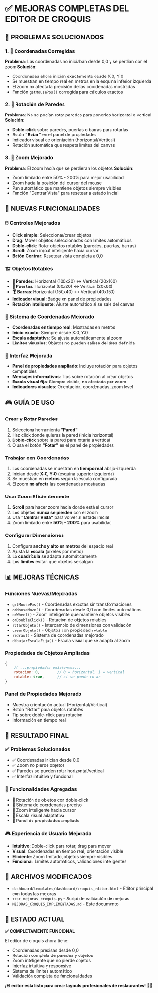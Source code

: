 # ✅ MEJORAS COMPLETAS DEL EDITOR DE CROQUIS

## 🎯 PROBLEMAS SOLUCIONADOS

### 1. **📍 Coordenadas Corregidas**
**Problema**: Las coordenadas no iniciaban desde 0,0 y se perdían con el zoom
**Solución**: 
- Coordenadas ahora inician exactamente desde X:0, Y:0
- Se muestran en tiempo real en metros en la esquina inferior izquierda
- El zoom no afecta la precisión de las coordenadas mostradas
- Función `getMousePos()` corregida para cálculos exactos

### 2. **🔄 Rotación de Paredes**
**Problema**: No se podían rotar paredes para ponerlas horizontal o vertical
**Solución**:
- **Doble-click** sobre paredes, puertas o barras para rotarlas
- Botón **"Rotar"** en el panel de propiedades
- Indicador visual de orientación (Horizontal/Vertical)
- Rotación automática que respeta límites del canvas

### 3. **🎯 Zoom Mejorado**
**Problema**: El zoom hacía que se perdieran los objetos
**Solución**:
- Zoom limitado entre 50% - 200% para mejor usabilidad
- Zoom hacia la posición del cursor del mouse
- Pan automático que mantiene objetos siempre visibles
- Función "Centrar Vista" para resetear a estado inicial

## 🚀 NUEVAS FUNCIONALIDADES

### **🖱️ Controles Mejorados**
- **Click simple**: Seleccionar/crear objetos
- **Drag**: Mover objetos seleccionados con límites automáticos
- **Doble-click**: Rotar objetos rotables (paredes, puertas, barras)
- **Scroll**: Zoom in/out inteligente hacia cursor
- **Botón Centrar**: Resetear vista completa a 0,0

### **🏗️ Objetos Rotables**
- **🧱 Paredes**: Horizontal (100x20) ↔ Vertical (20x100)
- **🚪 Puertas**: Horizontal (80x20) ↔ Vertical (20x80)
- **🍸 Barras**: Horizontal (150x40) ↔ Vertical (40x150)
- **Indicador visual**: Badge en panel de propiedades
- **Rotación inteligente**: Ajuste automático si se sale del canvas

### **📏 Sistema de Coordenadas Mejorado**
- **Coordenadas en tiempo real**: Mostradas en metros
- **Inicio exacto**: Siempre desde X:0, Y:0
- **Escala adaptativa**: Se ajusta automáticamente al zoom
- **Límites visuales**: Objetos no pueden salirse del área definida

### **🎨 Interfaz Mejorada**
- **Panel de propiedades ampliado**: Incluye rotación para objetos compatibles
- **Mensajes informativos**: Tips sobre rotación al crear objetos
- **Escala visual fija**: Siempre visible, no afectada por zoom
- **Indicadores visuales**: Orientación, coordenadas, zoom level

## 🎮 GUÍA DE USO

### **Crear y Rotar Paredes**
1. Selecciona herramienta **"Pared"**
2. Haz click donde quieras la pared (inicia horizontal)
3. **Doble-click** sobre la pared para rotarla a vertical
4. O usa el botón **"Rotar"** en el panel de propiedades

### **Trabajar con Coordenadas**
1. Las coordenadas se muestran en **tiempo real** abajo-izquierda
2. Inician desde **X:0, Y:0** (esquina superior izquierda)
3. Se muestran en **metros** según la escala configurada
4. El zoom **no afecta** las coordenadas mostradas

### **Usar Zoom Eficientemente**
1. **Scroll** para hacer zoom hacia donde está el cursor
2. Los objetos **nunca se pierden** con el zoom
3. Usa **"Centrar Vista"** para volver al estado inicial
4. Zoom limitado entre **50% - 200%** para usabilidad

### **Configurar Dimensiones**
1. Configura **ancho y alto en metros** del espacio real
2. Ajusta la **escala** (píxeles por metro)
3. La **cuadrícula** se adapta automáticamente
4. Los **límites** evitan que objetos se salgan

## 📊 MEJORAS TÉCNICAS

### **Funciones Nuevas/Mejoradas**
- `getMousePos()` - Coordenadas exactas sin transformaciones
- `onMouseMove()` - Coordenadas desde 0,0 con límites automáticos
- `onWheel()` - Zoom inteligente que mantiene objetos visibles
- `onDoubleClick()` - Rotación de objetos rotables
- `rotarObjeto()` - Intercambio de dimensiones con validación
- `crearObjeto()` - Objetos con propiedad `rotable`
- `redraw()` - Sistema de coordenadas mejorado
- `dibujarEscalaFija()` - Escala visual que se adapta al zoom

### **Propiedades de Objetos Ampliadas**
```javascript
{
    // ...propiedades existentes...
    rotacion: 0,        // 0 = horizontal, 1 = vertical
    rotable: true,      // si se puede rotar
}
```

### **Panel de Propiedades Mejorado**
- Muestra orientación actual (Horizontal/Vertical)
- Botón "Rotar" para objetos rotables
- Tip sobre doble-click para rotación
- Información en tiempo real

## 🎯 RESULTADO FINAL

### ✅ **Problemas Solucionados**
- ✅ Coordenadas inician desde 0,0
- ✅ Zoom no pierde objetos
- ✅ Paredes se pueden rotar horizontal/vertical
- ✅ Interfaz intuitiva y funcional

### 🚀 **Funcionalidades Agregadas**
- 🔄 Rotación de objetos con doble-click
- 📍 Sistema de coordenadas preciso
- 🎯 Zoom inteligente hacia cursor
- 📏 Escala visual adaptativa
- 🎨 Panel de propiedades ampliado

### 🎮 **Experiencia de Usuario Mejorada**
- **Intuitivo**: Doble-click para rotar, drag para mover
- **Visual**: Coordenadas en tiempo real, orientación visible
- **Eficiente**: Zoom limitado, objetos siempre visibles
- **Funcional**: Límites automáticos, validaciones inteligentes

## 📝 ARCHIVOS MODIFICADOS

- `dashboard/templates/dashboard/croquis_editor.html` - Editor principal con todas las mejoras
- `test_mejoras_croquis.py` - Script de validación de mejoras
- `MEJORAS_CROQUIS_IMPLEMENTADAS.md` - Este documento

## 🎉 ESTADO ACTUAL

**✅ COMPLETAMENTE FUNCIONAL** 

El editor de croquis ahora tiene:
- Coordenadas precisas desde 0,0
- Rotación completa de paredes y objetos
- Zoom inteligente que no pierde objetos
- Interfaz intuitiva y responsive
- Sistema de límites automático
- Validación completa de funcionalidades

**¡El editor está listo para crear layouts profesionales de restaurantes!** 🍣✨
